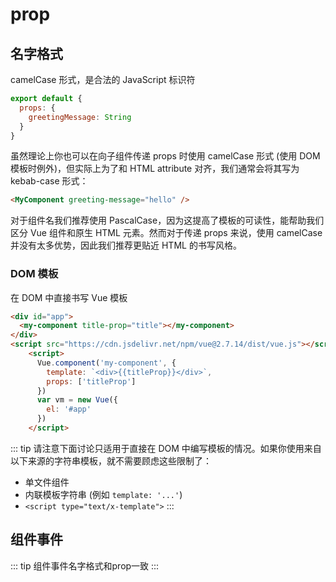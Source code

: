 # prop

## 名字格式
camelCase 形式，是合法的 JavaScript 标识符
```js
export default {
  props: {
    greetingMessage: String
  }
}
```
虽然理论上你也可以在向子组件传递 props 时使用 camelCase 形式 (使用 DOM 模板时例外)，但实际上为了和 HTML attribute 对齐，我们通常会将其写为 kebab-case 形式：
```html
<MyComponent greeting-message="hello" />
```

对于组件名我们推荐使用 PascalCase，因为这提高了模板的可读性，能帮助我们区分 Vue 组件和原生 HTML 元素。然而对于传递 props 来说，使用 camelCase 并没有太多优势，因此我们推荐更贴近 HTML 的书写风格。

###  DOM 模板
在 DOM 中直接书写 Vue 模板
```html
<div id="app">
  <my-component title-prop="title"></my-component>
</div>
<script src="https://cdn.jsdelivr.net/npm/vue@2.7.14/dist/vue.js"></script>
    <script>
      Vue.component('my-component', {
        template: `<div>{{titleProp}}</div>`,
        props: ['titleProp']
      })
      var vm = new Vue({
        el: '#app'
      })
    </script>
```

::: tip
请注意下面讨论只适用于直接在 DOM 中编写模板的情况。如果你使用来自以下来源的字符串模板，就不需要顾虑这些限制了：

* 单文件组件
* 内联模板字符串 (例如 `template: '...'`)
* `<script type="text/x-template">`
:::


## 组件事件
::: tip
组件事件名字格式和prop一致
:::